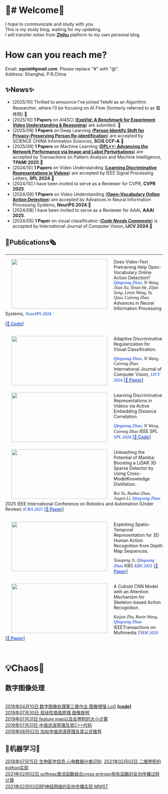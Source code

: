 # 🥂# Welcome🍉
I hope to communicate and study with you.
<br>This is my study blog, waiting for my updating. 
<br>I will transfer notes from [**Zhihu**](https://www.zhihu.com/people/zhao-qing-song-68-22/activities) platform to my own personal blog.

# How can you reach me?
Email: ***zqsiat#gmail.com***. Please replace "#" with "@". 
<br>Address: Shanghai, P.R.China
<!-- <br>My Resume: [2024-10-21-updating](https://aicarrier.feishu.cn/wiki/GxWFwJwsQimlEmk2i6ycQTAVnsh?from=from_copylink) -->

## ✨News✨
- [2025/10] Thrilled to announce I’ve joined TeleAI as an Algorithm Researcher, where I’ll be focusing on AI Flow (formerly referred to as 智传网).🌱
- [2025/10] **1 Papers** on AI4SCI ([**ExpVid: A Benchmark for Experiment Video Understanding & Reasoning**](https://arxiv.org/abs/2510.11606)) are submited. 🎉
- [2025/09] **1 Papers** on Deep Learning ([**Person Identify Shift for Privacy-Preserving Person Re-identification**](https://arxiv.org/abs/2207.07311)) are accepted by SCIENCE CHINA Information Sciences, **SCIS CCF-A**.🎉
- [2025/08] **1 Papers** on Machine Learning ([**DPL++: Advancing the Network Performance via Image and Label Perturbations**](https://github.com/)) are accepted by Transactions on Pattern Analysis and Machine Intelligence, **TPAMI 2025**.🎉
- [2024/10] **1 Papers** on Video Understanding ([**Learning Discriminative Representations in Videos**](https://github.com/ZQSIAT/AEDC)) are accepted by IEEE Signal Processing Letters, **SPL 2024**.🎉
- [2024/10] I have been invited to serve as a Reviewer for CVPR, **CVPR 2025**.
- [2024/09] **1 Papers** on Video Understanding ([**Open-Vocabulary Online Action Detection**](https://github.com/OpenGVLab/OV-OAD)) are accepted by Advances in Neural Information Processing Systems, **NeurIPS 2024**.🎉
- [2024/08] I have been invited to serve as a Reviewer for AAAI, **AAAI 2025**.
- [2024/05] **1 Paper** on visual classification ([***Code Needs Comments***](https://link.springer.com/article/10.1007/s11263-024-02080-0)) is accepted by International Journal of Computer Vision, **IJCV 2024**.🎉



## 📖Publications🗞️
<hr />
<img src="https://i.postimg.cc/4dMR8CCY/overall.png" width="307" height="158"   align="left" hspace="20" vspace="0"/>
Does Video-Text Pretraining Help Open-Vocabulary Online Action Detection?
<font face="Georgia"><I></I></font><font face="Georgia" color="RoyalBlue"><I><B>Qingsong Zhao</B></I></font><font face="Georgia"><I>, Yi Wang, Jilan Xu, Yinan He, Zifan Song, Limin Wang, Yu Qiao, Cairong Zhao</I></font>
Advances in Neural Information Processing Systems, <font face="Georgia" color="RoyalBlue"><I><B>NeurIPS 2024</B></I></font>

[[<font color="RoyalBlue"><B>📃 Code</B></font>]](https://github.com/OpenGVLab/OV-OAD)

<br>
<img src="https://i.postimg.cc/k5khG7FJ/ijcv-overall.png" width="307" height="158"   align="left" hspace="20" vspace="0"/>
Adaptive Discriminative Regularization for Visual Classification.

<font face="Georgia"><I></I></font>**<font face="Georgia" color="RoyalBlue"><I><B>Qingsong Zhao</B></I></font>**<font face="Georgia"><I>, Yi Wang, Cairong Zhao</I></font>
International Journal of Computer Vision, <font face="Georgia" color="RoyalBlue"><I><B>IJCV 2024</B></I></font>
[[<font color="RoyalBlue"><B>📃 Paper</B></font>]](https://arxiv.org/abs/2203.00833)

<br>
<img src="https://i.postimg.cc/Yq54dV34/aedc-overall.png" width="307" height="158"   align="left" hspace="20" vspace="0"/>
Learning Discriminative Representations in Videos via Active Embedding Distance Correlation.

<font face="Georgia"><I></I></font>**<font face="Georgia" color="RoyalBlue"><I><B>Qingsong Zhao</B></I></font>**<font face="Georgia"><I>, Yi Wang, Cairong Zhao</I></font>
IEEE SPL <font face="Georgia" color="RoyalBlue"><I><B>SPL 2024</B></I></font>
[[<font color="RoyalBlue"><B>📃 Code</B></font>]](https://github.com/ZQSIAT/AEDC)


<br>

<img src="https://i.postimg.cc/CxbRXNPc/icra-overall.png" width="307" height="158"   align="left" hspace="20" vspace="0"/>
Unleashing the Potential of Mamba: Boosting a LiDAR 3D Sparse Detector by Using Cross-ModelKnowledge Distillation.

<font face="Georgia"><I>Rui Yu, Runkai Zhao, Jiagen Li, </I></font>**<font face="Georgia" color="RoyalBlue"><I><B>Qingsong Zhao</B></I></font>**<font face="Georgia"><I></I></font>
2025 IEEE International Conference on Robotics and Automation (Under Review) <font face="Georgia" color="RoyalBlue"><I><B>ICRA 2025</B></I></font>
[[<font color="RoyalBlue"><B>📃 Paper</B></font>]](https://arxiv.org/abs/2409.11018)

<br>

<img src="https://i.postimg.cc/5t1XVCDb/kbs-overall.png" width="307" height="158"   align="left" hspace="20" vspace="0"/>
Exploiting Spatio-Temporal Representation for 3D Human Action Recognition from Depth Map Sequences.

<font face="Georgia"><I>Xiaopeng Ji, </I></font>**<font face="Georgia" color="RoyalBlue"><I><B>Qingsong Zhao</B></I></font>**<font face="Georgia"><I></I></font>
KBS <font face="Georgia" color="RoyalBlue"><I><B>KBS 2021</B></I></font>
[[<font color="RoyalBlue"><B>📃 Paper</B></font>]](https://ieeexplore.ieee.org/document/8943103)

<br>

<img src="https://i.postimg.cc/02MMdxpR/tmm-overall.png" width="307" height="158"   align="left" hspace="20" vspace="0"/>
A Cuboid CNN Model with an Attention Mechanism for Skeleton-based Action Recognition.

<font face="Georgia"><I>Kaijun Zhu, Ruxin Wang, </I></font>**<font face="Georgia" color="RoyalBlue"><I><B>Qingsong Zhao</B></I></font>**<font face="Georgia"><I></I></font>
IEEETransactions on Multimedia <font face="Georgia" color="RoyalBlue"><I><B>TMM 2020</B></I></font>
[[<font color="RoyalBlue"><B>📃 Paper</B></font>]](https://ieeexplore.ieee.org/document/8943103)

<br>





# 💡Chaos🔧
## 数字图像处理
<br>[2018年04月10日 数字图像处理第三章作业 图像增强 LoG](https://zhuanlan.zhihu.com/p/35239779)
[**\[code\]**](https://github.com/ZQSIAT/blog_code/blob/master/DIP%20Chapter3%20image%20intensification/image_intensification.cpp)
<br>[2019年07月30日 双线性插值原理 图像旋转](https://note.youdao.com/share/?token=A70902EBA0E048FCA506853FE72C0AE1&gid=89870316)
<br>[2019年07月31日 feature map以及反卷积的大小计算](http://note.youdao.com/groupshare/?token=C74CA57A7DCA4FD391295628980DF651&gid=89870316)
<br>[2019年07月31日 中值滤波原理及其C++代码](http://note.youdao.com/groupshare/?token=76567AC7DAB54DEC804E0626E0380E32&gid=89870316)
<br>[2019年08月02日 加权中值滤波原理及其公式推导](https://note.youdao.com/share/?token=8FA3D0281A964C1BA3A6C71059284881&gid=89870316)
## 📒机器学习🐛
[2018年07月15日 生物医学信息 心电数据分类识别](https://zhuanlan.zhihu.com/p/39771706).
[2021年02月02日 二维卷积的python实现](./docs/convolution.md)
<br>[2021年02月02日 softmax激活函数结合cross entropy损失函数的反向传播过程计算](http://note.youdao.com/groupshare/?token=60D47E0873964BFFB5982AFDF38B200F&gid=89870316)
<br>[2021年02月03日BP神经网络的反向传播实现 MNIST](http://note.youdao.com/groupshare/?token=8B3A2602C97549A3A5B565B8D6E6A51A&gid=89870316)









